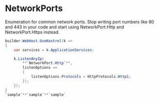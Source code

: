# NetworkPorts
Enumeration for common network ports. Stop writing port numbers like 80 and 443 in your code and start using NetworkPort.Http and NetworkPort.Https instead.

```csharp
builder.WebHost.UseKestrel(k =>
{
    var services = k.ApplicationServices;

    k.ListenAnyIp(
        **`NetworkPort.Http`**,
        listenOptions =>
        {
            listenOptions.Protocols = HttpProtocols.Http1;
        });
    });
}
`sample`**`sample`**`sample`
```